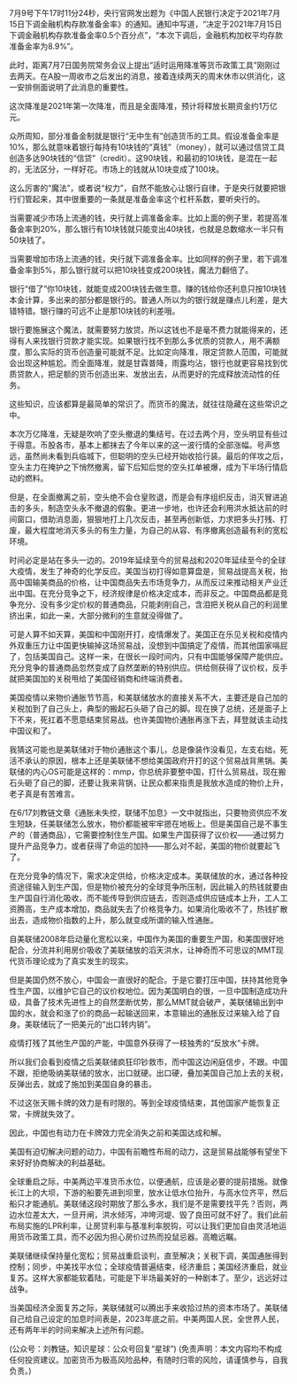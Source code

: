 
7月9号下午17时11分24秒，央行官网发出题为《中国人民银行决定于2021年7月15日下调金融机构存款准备金率》的通知。通知中写道，“决定于2021年7月15日下调金融机构存款准备金率0.5个百分点”，“本次下调后，金融机构加权平均存款准备金率为8.9%”。

此时，距离7月7日国务院常务会议上提出“适时运用降准等货币政策工具”刚刚过去两天。在A股一周收市之后发出的消息，接着连续两天的周末休市以供消化，这一安排侧面说明了此消息的重要性。

这次降准是2021年第一次降准，而且是全面降准，预计将释放长期资金约1万亿元。

众所周知，部分准备金制就是银行“无中生有”创造货币的工具。假设准备金率是10%，那么就意味着银行每持有10块钱的“真钱”（money），就可以通过信贷工具创造多达90块钱的“信贷”（credit）。这90块钱，和最初的10块钱，是混在一起的，无法区分，一样好花。市场上的钱就从10块变成了100块。

这么厉害的“魔法”，或者说“权力”，自然不能放心让银行自律，于是央行就要把银行们管起来，其中很重要的一条就是准备金率这个杠杆系数，要听央行的。

当需要减少市场上流通的钱，央行就上调准备金率。比如上面的例子里，若提高准备金率到20%，那么银行有10块钱就只能变出40块钱，也就是总数缩水一半只有50块钱了。

当需要增加市场上流通的钱，央行就下调准备金率。比如同样的例子里，若下调准备金率到5%，那么银行就可以把10块钱变成200块钱，魔法力翻倍了。

银行“借了”你10块钱，就能变成200块钱去做生意。赚的钱给你还利息只按10块钱本金计算，多出来的部分都是银行的。普通人所以为的银行就是赚点儿利差，是大错特错。银行赚的可远不止是那10块钱的利差哦。

银行要施展这个魔法，就需要努力放贷。所以这钱也不是毫不费力就能得来的，还得有人来找银行贷款才能实现。如果银行找不到那么多优质的贷款人，用不满额度，那么实际的货币创造量可能就不足。比如定向降准，限定贷款人范围，可能就会出现这种尴尬。而全面降准，就是甘霖普降，雨露均沾，银行也就更容易找到优质贷款人，把足额的货币创造出来、发放出去，从而更好的完成释放流动性的任务。

这些知识，应该都算是最简单的常识了。而货币的魔法，就往往隐藏在这些常识之中。

本次万亿降准，无疑是吹响了空头撤退的集结号。在过去两个月，空头明显有些过于得意。币股各市，基本上都抹去了今年以来的这一波行情的全部涨幅。号声悠远，虽然尚未看到兵临城下，但聪明的空头已经开始收拾行装。最后的佯攻之后，空头主力在掩护之下悄然撤离，留下后知后觉的空头扛单被爆，成为下半场行情启动的燃料。

但是，在全面撤离之前，空头绝不会仓皇败退，而是会有序组织反击，消灭冒进追击的多头，制造空头永不撤退的假象。更进一步地，也许还会利用洪水抵达前的时间窗口，借助消息面，狠狠地打上几次反击，甚至再创新低，力求把多头打残、打废，最大程度地消灭多头的有生力量，为自己的从容、有序撤离创造最有利的宽松环境。

时间必定是站在多头一边的。2019年延续至今的贸易战和2020年延续至今的全球大疫情，发生了神奇的化学反应。美国当初打得如意算盘是，贸易战提高关税，抬高中国输美商品的价格，让中国商品失去市场竞争力，从而反过来推动相关产业迁出中国。在充分竞争之下，经济规律是价格决定成本，而非反之。中国商品都是竞争充分、没有多少定价权的普通商品，只能剥削自己，含泪把关税从自己的利润里挤出来，如此一来，大部分微利的生意就没得做了。

可是人算不如天算，美国和中国刚开打，疫情爆发了。美国正在乐见关税和疫情内外双重压力让中国更快输掉这场贸易战，没想到中国搞定了疫情，而其他国家嗝屁了，包括美国自己。这样一来，在很长一段时间内，只有中国能够保障产能供应。充分竞争的普通商品忽然变成了自然垄断的特别供应。供给侧获得了议价权，反手就把美国加的关税甩给了美国经销商和终端消费者。

美国疫情以来物价通胀节节高，和美联储放水的直接关系不大，主要还是自己加的关税加到了自己头上，典型的搬起石头砸了自己的脚。现在换了总统，还是面子上下不来，死扛着不愿意结束贸易战。也许美国物价通胀再涨下去，拜登就该主动找中国议和了。

我猜这可能也是美联储对于物价通胀这个事儿，总是像装作没看见，左支右绌，死活不承认的原因，根本上还是美联储不想给美国政府开打的这个贸易战背黑锅。美联储的内心OS可能是这样的：mmp，你总统非要整中国，打什么贸易战，现在搬石头砸了自己的脚，还要让我来背锅，让民众都来指责是我放水造成的物价上升，老子真是有苦难言。

在6/17刘教链文章《通胀未失控，联储不加息》一文中就指出，只要物资供应不发生短缺，任美联储怎么放水，物价都能被牢牢摁在地板上。但是美国自己是不事生产的（普通商品），它需要控制住生产国。如果生产国获得了议价权——通过努力提升产品竞争力，或者获得了命运的加持——那么对不起，美国的物价就要起飞了。

在充分竞争的情况下，需求决定供给，价格决定成本。美联储放的水，通过各种投资途径输入到生产国，但是物价被充分的全球竞争所压制，因此输入的热钱就要由生产国自行消化吸收，而不能传导到供应链去，否则造成供应链成本上升，工人工资腾高，生产成本增加，商品就失去了价格竞争力。如果消化吸收不了，热钱扩散出去，造成物价指数的上升，那么就变成所谓的输入性通胀。

自美联储2008年启动量化宽松以来，中国作为美国的重要生产国，和美国很好地配合，分流并利用房价吸收了美联储放的滔天洪水，让神奇而不可思议的MMT现代货币理论成为了真实发生的现实。

但是美国仍然不放心，中国会一直很好的配合。于是它要打压中国，扶持其他竞争性生产国，以维护它自己的议价权地位。因为美国明白的很，一旦中国制造成功升级，具备了技术先进性上的自然垄断优势，那么MMT就会破产，美联储输出到中国的水，就会和涨了价的商品一起输送回来，本意输出的通胀反过来输入给了自身。美联储玩了一把美元的“出口转内销”。

疫情打残了其他生产国的产能，中国意外获得了一枝独秀的“反放水”卡牌。

所以我们会看到疫情之后美联储疯狂印钞救市，而中国这边闲庭信步，不跟。中国不跟，拒绝吸纳美联储的放水，出口就硬。出口硬，叠加美国自己加上去的关税，反弹出去，就成了施加到美国自身的暴击。

不过这张天赐卡牌的效力是有时限的。等到全球疫情结束，其他国家产能恢复正常，卡牌就失效了。

因此，中国也有动力在卡牌效力完全消失之前和美国达成和解。

美国有迫切解决问题的动力，中国有前瞻性布局的动力，这是贸易战能够有望坐下来好好协商解决的利益基础。

全球重启之际，中美两边平准货币水位，以便通航，应该是必要的提前措施。就像长江上的大坝，下游的船要先进到坝里，放水让低水位抬升，与高水位齐平，然后船只才能通航。美联储这段时期放了那么多水，我们是不是需要找平先？否则，两边水位差太大，一旦开闸，洪水倾泻，冲垮河堤、毁了良田可就不好了。我们此前布局实施的LPR利率，让房贷利率与基准利率脱钩，可以让我们更加自由灵活地运用货币政策工具，而不必因为担心房价过热而投鼠忌器。高瞻远瞩。

美联储继续保持量化宽松；贸易战重启谈判，直至解决；关税下调，美国通胀得到控制；同步，中美找平水位；全球疫情普遍结束，经济重启；美国经济重启，就业复苏。这样大家都能软着陆，可能是下半场最美好的一种剧本了。至少，远远好过战争。

当美国经济全面复苏之际，美联储就可以腾出手来收拾过热的资本市场了。美联储自己给自己设定的加息时间表是，2023年底之前。中美两国人民，全世界人民，还有两年半的时间来解决上述所有问题。

(公众号：刘教链。知识星球：公众号回复“星球”)
(免责声明：本文内容均不构成任何投资建议。加密货币为极高风险品种，有随时归零的风险，请谨慎参与，自我负责。)
